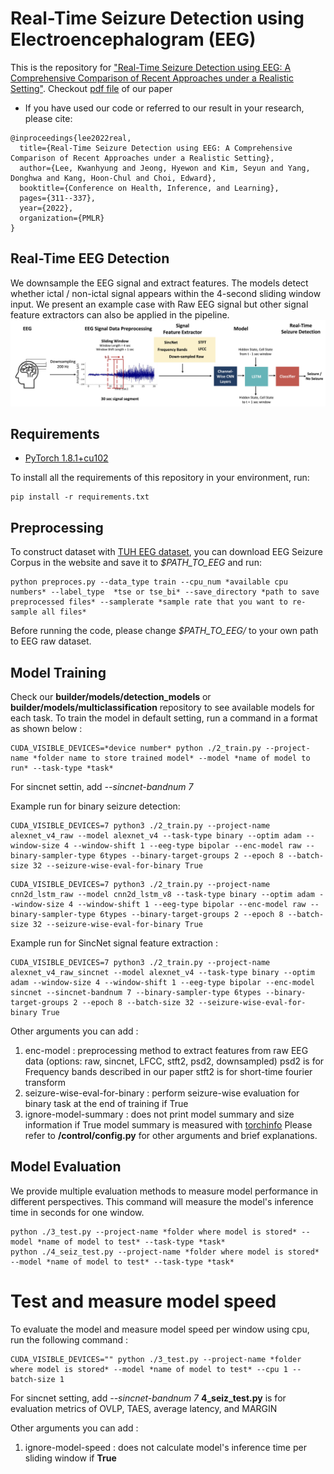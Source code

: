 # Real-Time Seizure Detection using Electroencephalogram (EEG)

This is the repository for ["Real-Time Seizure Detection using EEG: A Comprehensive Comparison of Recent Approaches under a Realistic Setting"](https://proceedings.mlr.press/v174/lee22a/lee22a.pdf). Checkout [pdf file](paper/Real-Time%20Seizure%20Detection%20using%20EEG-A%20Comprehensive%20Comparison%20of%20Recent%20Approaches%20under%20a%20Realistic%20Setting.pdf) of our paper

- If you have used our code or referred to our result in your research, please cite:
```
@inproceedings{lee2022real,
  title={Real-Time Seizure Detection using EEG: A Comprehensive Comparison of Recent Approaches under a Realistic Setting},
  author={Lee, Kwanhyung and Jeong, Hyewon and Kim, Seyun and Yang, Donghwa and Kang, Hoon-Chul and Choi, Edward},
  booktitle={Conference on Health, Inference, and Learning},
  pages={311--337},
  year={2022},
  organization={PMLR}
}
```

## Real-Time EEG Detection
We downsample the EEG signal and extract features. The models detect whether ictal / non-ictal signal appears within the 4-second sliding window input. We present an example case with Raw EEG signal but other signal feature extractors can also be applied in the pipeline.
![concpet](./images/Concept.jpg)

## Requirements
*   [PyTorch 1.8.1+cu102](http://pytorch.org/)

To install all the requirements of this repository in your environment, run:
```
pip install -r requirements.txt
```

## Preprocessing
    
To construct dataset with [TUH EEG dataset](https://www.isip.piconepress.com/projects/tuh_eeg/), you can download EEG Seizure Corpus in the website and save it to *$PATH_TO_EEG* and run: 
```
python preproces.py --data_type train --cpu_num *available cpu numbers* --label_type  *tse or tse_bi* --save_directory *path to save preprocessed files* --samplerate *sample rate that you want to re-sample all files*
```
Before running the code, please change *$PATH_TO_EEG/* to your own path to EEG raw dataset.

## Model Training

Check our **builder/models/detection_models** or **builder/models/multiclassification** repository to see available models for each task. To train the model in default setting, run a command in a format as shown below :  
```
CUDA_VISIBLE_DEVICES=*device number* python ./2_train.py --project-name *folder name to store trained model* --model *name of model to run* --task-type *task*
```
For sincnet settin, add *--sincnet-bandnum 7*

Example run for binary seizure detection:
```
CUDA_VISIBLE_DEVICES=7 python3 ./2_train.py --project-name alexnet_v4_raw --model alexnet_v4 --task-type binary --optim adam --window-size 4 --window-shift 1 --eeg-type bipolar --enc-model raw --binary-sampler-type 6types --binary-target-groups 2 --epoch 8 --batch-size 32 --seizure-wise-eval-for-binary True
```
```
CUDA_VISIBLE_DEVICES=7 python3 ./2_train.py --project-name cnn2d_lstm_raw --model cnn2d_lstm_v8 --task-type binary --optim adam --window-size 4 --window-shift 1 --eeg-type bipolar --enc-model raw --binary-sampler-type 6types --binary-target-groups 2 --epoch 8 --batch-size 32 --seizure-wise-eval-for-binary True
```
Example run for SincNet signal feature extraction :
```
CUDA_VISIBLE_DEVICES=7 python3 ./2_train.py --project-name alexnet_v4_raw_sincnet --model alexnet_v4 --task-type binary --optim adam --window-size 4 --window-shift 1 --eeg-type bipolar --enc-model sincnet --sincnet-bandnum 7 --binary-sampler-type 6types --binary-target-groups 2 --epoch 8 --batch-size 32 --seizure-wise-eval-for-binary True
```
Other arguments you can add :
1. enc-model : preprocessing method to extract features from raw EEG data (options: raw, sincnet, LFCC, stft2, psd2, downsampled)
                psd2 is for Frequency bands described in our paper
                stft2 is for short-time fourier transform
2. seizure-wise-eval-for-binary : perform seizure-wise evaluation for binary task at the end of training if True
3. ignore-model-summary : does not print model summary and size information if True
    model summary is measured with [torchinfo](https://github.com/TylerYep/torchinfo)
Please refer to **/control/config.py** for other arguments and brief explanations. 

## Model Evaluation
We provide multiple evaluation methods to measure model performance in different perspectives. This command will measure the model's inference time in seconds for one window.
```
python ./3_test.py --project-name *folder where model is stored* --model *name of model to test* --task-type *task*
python ./4_seiz_test.py --project-name *folder where model is stored* --model *name of model to test* --task-type *task*
```
# Test and measure model speed 
To evaluate the model and measure model speed per window using cpu, run the following command :
```
CUDA_VISIBLE_DEVICES="" python ./3_test.py --project-name *folder where model is stored* --model *name of model to test* --cpu 1 --batch-size 1
```
For sincnet setting, add *--sincnet-bandnum 7*
**4_seiz_test.py** is for evaluation metrics of OVLP, TAES, average latency, and MARGIN

Other arguments you can add :
1. ignore-model-speed : does not calculate model's inference time per sliding window if **True**

 


